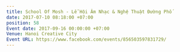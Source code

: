 ```yaml
---
title: School Of Mosh - Lễ Hội Âm Nhạc & Nghệ Thuật Đường Phố
date: 2017-07-10 08:18:00 +07:00
position: 58
Event date: 2017-09-16 00:00:00 +07:00
Venue: Hanoi Creative City
Event URL: https://www.facebook.com/events/856503597831729/
---
```


